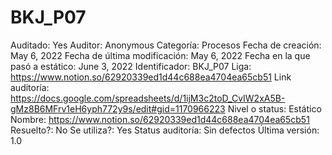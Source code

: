 # BKJ_P07

Auditado: Yes
Auditor: Anonymous
Categoría: Procesos
Fecha de creación: May 6, 2022
Fecha de última modificación: May 6, 2022
Fecha en la que pasó a estático: June 3, 2022
Identificador: BKJ_P07
Liga: https://www.notion.so/62920339ed1d44c688ea4704ea65cb51 
Link auditoría: https://docs.google.com/spreadsheets/d/1ijM3c2toD_CvIW2xA5B-gMz8B6MFrv1eH6yph772y9s/edit#gid=1170966223
Nivel o status: Estático
Nombre: https://www.notion.so/62920339ed1d44c688ea4704ea65cb51 
Resuelto?: No
Se utiliza?: Yes
Status auditoría: Sin defectos
Última versión: 1.0